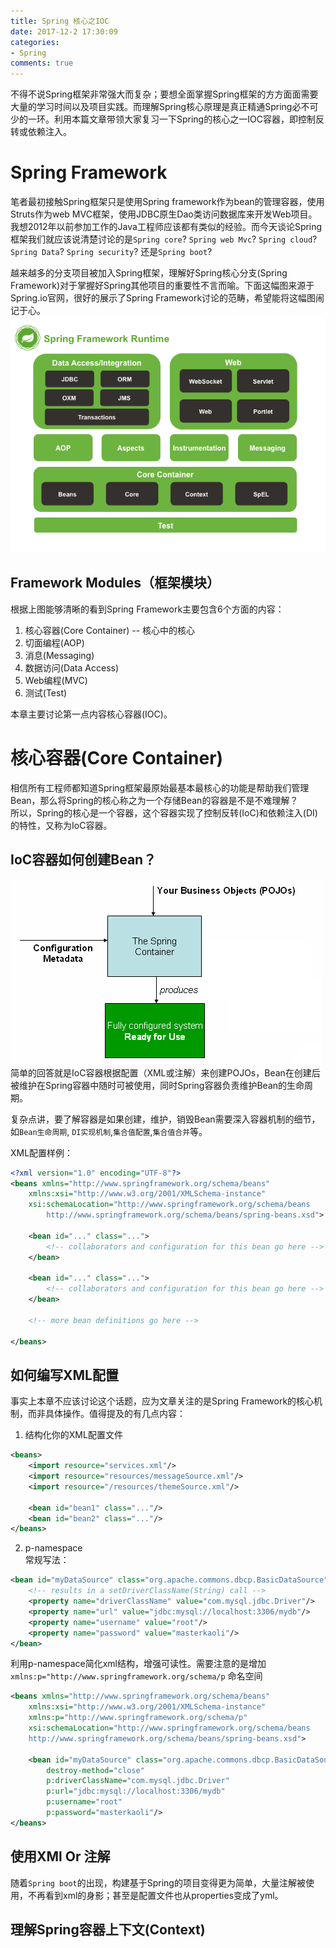 ```yaml
---
title: Spring 核心之IOC
date: 2017-12-2 17:30:09
categories:
- Spring
comments: true
---
```


不得不说Spring框架非常强大而复杂；要想全面掌握Spring框架的方方面面需要大量的学习时间以及项目实践。而理解Spring核心原理是真正精通Spring必不可少的一环。利用本篇文章带领大家复习一下Spring的核心之一IOC容器，即控制反转或依赖注入。

# Spring Framework
笔者最初接触Spring框架只是使用Spring framework作为bean的管理容器，使用Struts作为web MVC框架，使用JDBC原生Dao类访问数据库来开发Web项目。我想2012年以前参加工作的Java工程师应该都有类似的经验。而今天谈论Spring框架我们就应该说清楚讨论的是```Spring core```? ```Spring web Mvc```? ```Spring cloud```? ```Spring Data```? ```Spring security```? 还是```Spring boot```?

越来越多的分支项目被加入Spring框架，理解好Spring核心分支(Spring Framework)对于掌握好Spring其他项目的重要性不言而喻。下面这幅图来源于Spring.io官网，很好的展示了Spring Framework讨论的范畴，希望能将这幅图闹记于心。
![](/assets/img/spring/spring-overview.png)

## Framework Modules（框架模块）
根据上图能够清晰的看到Spring Framework主要包含6个方面的内容：
1. 核心容器(Core Container) -- 核心中的核心
2. 切面编程(AOP)
3. 消息(Messaging)
4. 数据访问(Data Access)
5. Web编程(MVC)
6. 测试(Test)

本章主要讨论第一点内容核心容器(IOC)。

# 核心容器(Core Container)
相信所有工程师都知道Spring框架最原始最基本最核心的功能是帮助我们管理Bean，那么将Spring的核心称之为一个存储Bean的容器是不是不难理解？    
所以，Spring的核心是一个容器，这个容器实现了控制反转(IoC)和依赖注入(DI)的特性，又称为IoC容器。

## IoC容器如何创建Bean？
![](/assets/img/spring/container-magic.png)
简单的回答就是IoC容器根据配置（XML或注解）来创建POJOs，Bean在创建后被维护在Spring容器中随时可被使用，同时Spring容器负责维护Bean的生命周期。

复杂点讲，要了解容器是如果创建，维护，销毁Bean需要深入容器机制的细节，如```Bean生命周期```, ```DI实现机制```,```集合值配置```,```集合值合并```等。

XML配置样例：

```xml
<?xml version="1.0" encoding="UTF-8"?>
<beans xmlns="http://www.springframework.org/schema/beans"
    xmlns:xsi="http://www.w3.org/2001/XMLSchema-instance"
    xsi:schemaLocation="http://www.springframework.org/schema/beans
        http://www.springframework.org/schema/beans/spring-beans.xsd">

    <bean id="..." class="...">
        <!-- collaborators and configuration for this bean go here -->
    </bean>

    <bean id="..." class="...">
        <!-- collaborators and configuration for this bean go here -->
    </bean>

    <!-- more bean definitions go here -->

</beans>
```

## 如何编写XML配置
事实上本章不应该讨论这个话题，应为文章关注的是Spring Framework的核心机制，而非具体操作。值得提及的有几点内容：

1. 结构化你的XML配置文件

```xml
<beans>
    <import resource="services.xml"/>
    <import resource="resources/messageSource.xml"/>
    <import resource="/resources/themeSource.xml"/>

    <bean id="bean1" class="..."/>
    <bean id="bean2" class="..."/>
</beans>
```

2. p-namespace    
常规写法：

```xml
<bean id="myDataSource" class="org.apache.commons.dbcp.BasicDataSource" destroy-method="close">
    <!-- results in a setDriverClassName(String) call -->
    <property name="driverClassName" value="com.mysql.jdbc.Driver"/>
    <property name="url" value="jdbc:mysql://localhost:3306/mydb"/>
    <property name="username" value="root"/>
    <property name="password" value="masterkaoli"/>
</bean>
```

利用p-namespace简化xml结构，增强可读性。需要注意的是增加```xmlns:p="http://www.springframework.org/schema/p``` 命名空间

```xml
<beans xmlns="http://www.springframework.org/schema/beans"
    xmlns:xsi="http://www.w3.org/2001/XMLSchema-instance"
    xmlns:p="http://www.springframework.org/schema/p"
    xsi:schemaLocation="http://www.springframework.org/schema/beans
    http://www.springframework.org/schema/beans/spring-beans.xsd">

    <bean id="myDataSource" class="org.apache.commons.dbcp.BasicDataSource"
        destroy-method="close"
        p:driverClassName="com.mysql.jdbc.Driver"
        p:url="jdbc:mysql://localhost:3306/mydb"
        p:username="root"
        p:password="masterkaoli"/>
</beans>
```

## 使用XMl Or 注解
随着```Spring boot```的出现，构建基于Spring的项目变得更为简单，大量注解被使用，不再看到xml的身影；甚至是配置文件也从properties变成了yml。

## 理解Spring容器上下文(Context)
